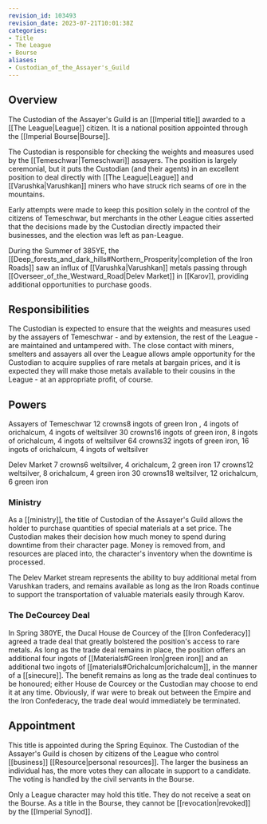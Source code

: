 ```yaml
---
revision_id: 103493
revision_date: 2023-07-21T10:01:38Z
categories:
- Title
- The League
- Bourse
aliases:
- Custodian_of_the_Assayer's_Guild
---
```


## Overview
The Custodian of the Assayer's Guild is an [[Imperial title]]  awarded to a [[The League|League]] citizen. It is a national position appointed through the [[Imperial Bourse|Bourse]].

The Custodian is responsible for checking the weights and measures used by the [[Temeschwar|Temeschwari]] assayers. The position is largely ceremonial, but it puts the Custodian (and their agents) in an excellent position to deal directly with [[The League|League]] and [[Varushka|Varushkan]] miners who have struck rich seams of ore in the mountains.

Early attempts were made to keep this position solely in the control of the citizens of Temeschwar, but merchants in the other League cities asserted that the decisions made by the Custodian directly impacted their businesses, and the election was left as pan-League.

During the Summer of 385YE, the [[Deep_forests_and_dark_hills#Northern_Prosperity|completion of the Iron Roads]] saw an influx of [[Varushka|Varushkan]] metals passing through [[Overseer_of_the_Westward_Road|Delev Market]] in [[Karov]], providing additional opportunities to purchase goods.
## Responsibilities
The Custodian is expected to ensure that the weights and measures used by the assayers of Temeschwar - and by extension, the rest of the League - are maintained and untampered with. The close contact with miners, smelters and assayers all over the League allows ample opportunity for the Custodian to acquire supplies of rare metals at bargain prices, and it is expected they will make those metals available to their cousins in the League - at an appropriate profit, of course.

## Powers

Assayers of Temeschwar
12 crowns8 ingots of green Iron , 4 ingots of orichalcum, 4 ingots of weltsilver
30 crowns16 ingots of green iron, 8 ingots of orichalcum, 4 ingots of weltsilver
64 crowns32 ingots of green iron, 16 ingots of orichalcum, 4 ingots of weltsilver

Delev Market
7 crowns6 weltsilver, 4 orichalcum, 2 green iron
17 crowns12 weltsilver, 8 orichalcum, 4 green iron
30 crowns18 weltsilver, 12 orichalcum, 6 green iron

### Ministry
As a [[ministry]], the title of Custodian of the Assayer's Guild allows the holder to purchase quantities of special materials at a set price. The Custodian makes their decision how much money to spend during downtime from their character page. Money is removed from, and resources are placed into, the character's inventory when the downtime is processed.

The Delev Market stream represents the ability to buy additional metal from Varushkan traders, and remains available as long as the Iron Roads continue to support the transportation of valuable materials easily through Karov.
### The DeCourcey Deal
In Spring 380YE, the Ducal House de Courcey of the [[Iron Confederacy]] agreed a trade deal that greatly bolstered the position's access to rare metals. As long as the trade deal remains in place, the position offers an additional four ingots of [[Materials#Green Iron|green iron]] and an additional two ingots of [[materials#Orichalcum|orichalcum]], in the manner of a [[sinecure]]. The benefit remains as long as the trade deal continues to be honoured; either House de Courcey or the Custodian may choose to end it at any time. Obviously, if war were to break out between the Empire and the Iron Confederacy, the trade deal would immediately be terminated.

## Appointment
This title is appointed during the Spring Equinox. The Custodian of the Assayer's Guild is chosen by citizens of the League who control [[business]] [[Resource|personal resources]]. The larger the business an individual has, the more votes they can allocate in support to a candidate. The voting is handled by the civil servants in the Bourse. 

Only a League character may hold this title. They do not receive a seat on the Bourse. As a title in the Bourse, they cannot be [[revocation|revoked]] by the [[Imperial Synod]].


 


